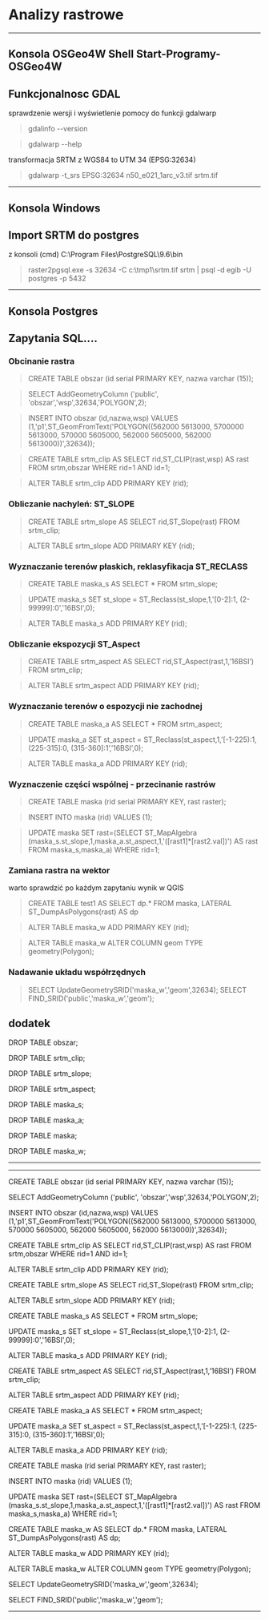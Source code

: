 # Analizy rastrowe
---
## Konsola OSGeo4W Shell Start-Programy- OSGeo4W 
## Funkcjonalnosc GDAL

sprawdzenie wersji i wyświetlenie pomocy do funkcji gdalwarp
 >gdalinfo --version

 >gdalwarp --help

transformacja SRTM z WGS84 to UTM 34 (EPSG:32634) 
>gdalwarp -t_srs EPSG:32634 n50_e021_1arc_v3.tif  srtm.tif

---
## Konsola Windows
## Import SRTM do postgres

z konsoli (cmd) C:\Program Files\PostgreSQL\9.6\bin
>raster2pgsql.exe -s 32634 -C c:\tmp1\srtm.tif srtm | psql -d egib -U postgres -p 5432

---

## Konsola Postgres 
## Zapytania SQL....

### Obcinanie rastra

>CREATE TABLE obszar (id serial PRIMARY KEY, nazwa varchar (15)); 

>SELECT AddGeometryColumn ('public', 'obszar','wsp',32634,'POLYGON',2);
 
>INSERT INTO obszar (id,nazwa,wsp) VALUES (1,'p1',ST_GeomFromText('POLYGON((562000 5613000, 5700000 5613000, 570000 5605000, 562000 5605000, 562000 5613000))',32634)); 
 
>CREATE TABLE srtm_clip AS SELECT rid,ST_CLIP(rast,wsp) AS rast FROM srtm,obszar WHERE rid=1  AND id=1; 

>ALTER TABLE srtm_clip ADD PRIMARY KEY (rid); 

### Obliczanie nachyleń: ST_SLOPE
>CREATE TABLE srtm_slope AS SELECT rid,ST_Slope(rast) FROM srtm_clip;

>ALTER TABLE srtm_slope ADD PRIMARY KEY (rid); 

### Wyznaczanie terenów płaskich, reklasyfikacja ST_RECLASS

>CREATE TABLE maska_s AS SELECT * FROM srtm_slope;

>UPDATE maska_s SET st_slope = ST_Reclass(st_slope,1,'[0-2]:1, (2-99999]:0','16BSI',0); 

>ALTER TABLE maska_s ADD PRIMARY KEY (rid); 

### Obliczanie ekspozycji ST_Aspect

>CREATE TABLE srtm_aspect AS SELECT rid,ST_Aspect(rast,1,’16BSI’) FROM srtm_clip;

>ALTER TABLE srtm_aspect ADD PRIMARY KEY (rid); 


### Wyznaczanie terenów o espozycji nie zachodnej

>CREATE TABLE maska_a AS SELECT * FROM srtm_aspect;

>UPDATE maska_a SET st_aspect = ST_Reclass(st_aspect,1,’[-1-225):1, (225-315]:0, (315-360]:1’,’16BSI’,0); 

>ALTER TABLE maska_a ADD PRIMARY KEY (rid); 

### Wyznaczenie części wspólnej - przecinanie rastrów

>CREATE TABLE maska (rid serial PRIMARY KEY, rast raster);

>INSERT INTO maska (rid) VALUES (1);

>UPDATE maska SET rast=(SELECT ST_MapAlgebra (maska_s.st_slope,1,maska_a.st_aspect,1,'([rast1]*[rast2.val])') AS rast FROM maska_s,maska_a) WHERE rid=1;


### Zamiana rastra na wektor

warto sprawdzić po każdym zapytaniu wynik w QGIS

>CREATE TABLE test1 AS SELECT dp.* FROM maska, LATERAL ST_DumpAsPolygons(rast) AS dp

>ALTER TABLE maska_w ADD PRIMARY KEY (rid);

>ALTER TABLE maska_w ALTER COLUMN geom TYPE geometry(Polygon);


### Nadawanie układu współrzędnych

>SELECT UpdateGeometrySRID('maska_w','geom',32634);
>SELECT FIND_SRID('public','maska_w','geom');




## dodatek

DROP TABLE obszar;

DROP TABLE srtm_clip;

DROP TABLE srtm_slope;

DROP TABLE srtm_aspect;

DROP TABLE maska_s;

DROP TABLE maska_a;

DROP TABLE maska;

DROP TABLE maska_w;

---
---

CREATE TABLE obszar (id serial PRIMARY KEY, nazwa varchar (15)); 

SELECT AddGeometryColumn ('public', 'obszar','wsp',32634,'POLYGON',2);
 
INSERT INTO obszar (id,nazwa,wsp) VALUES (1,'p1',ST_GeomFromText('POLYGON((562000 5613000, 5700000 5613000, 570000 5605000, 562000 5605000, 562000 5613000))',32634)); 

CREATE TABLE srtm_clip AS SELECT rid,ST_CLIP(rast,wsp) AS rast FROM srtm,obszar WHERE rid=1  AND id=1; 

ALTER TABLE srtm_clip ADD PRIMARY KEY (rid); 

CREATE TABLE srtm_slope AS SELECT rid,ST_Slope(rast) FROM srtm_clip;

ALTER TABLE srtm_slope ADD PRIMARY KEY (rid); 

CREATE TABLE maska_s AS SELECT * FROM srtm_slope;

UPDATE maska_s SET st_slope = ST_Reclass(st_slope,1,'[0-2]:1, (2-99999]:0','16BSI',0); 

ALTER TABLE maska_s ADD PRIMARY KEY (rid); 

CREATE TABLE srtm_aspect AS SELECT rid,ST_Aspect(rast,1,’16BSI’) FROM srtm_clip;

ALTER TABLE srtm_aspect ADD PRIMARY KEY (rid); 

CREATE TABLE maska_a AS SELECT * FROM srtm_aspect;

UPDATE maska_a SET st_aspect = ST_Reclass(st_aspect,1,’[-1-225):1, (225-315]:0, (315-360]:1’,’16BSI’,0); 

ALTER TABLE maska_a ADD PRIMARY KEY (rid); 

CREATE TABLE maska (rid serial PRIMARY KEY, rast raster);

INSERT INTO maska (rid) VALUES (1);

UPDATE maska SET rast=(SELECT ST_MapAlgebra (maska_s.st_slope,1,maska_a.st_aspect,1,'([rast1]*[rast2.val])') AS rast FROM maska_s,maska_a) WHERE rid=1;

CREATE TABLE maska_w AS SELECT dp.* FROM maska, LATERAL ST_DumpAsPolygons(rast) AS dp;

ALTER TABLE maska_w ADD PRIMARY KEY (rid);

ALTER TABLE maska_w ALTER COLUMN geom TYPE geometry(Polygon);

SELECT UpdateGeometrySRID('maska_w','geom',32634);

SELECT FIND_SRID('public','maska_w','geom');


------
